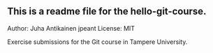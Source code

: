 
This is a readme file for the hello-git-course.
-----------------------------------------------
<td>


Author: Juha Antikainen jpeant
License: MIT


Exercise submissions for the Git course in Tampere University.
</td>
